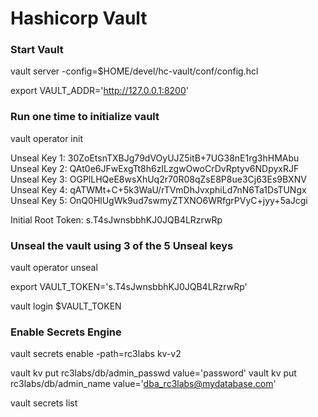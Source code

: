 # Hashicorp Vault

### Start Vault

vault server -config=$HOME/devel/hc-vault/conf/config.hcl

export VAULT_ADDR='http://127.0.0.1:8200'

### Run one time to initialize vault
vault operator init

Unseal Key 1: 30ZoEtsnTXBJg79dVOyUJZ5itB+7UG38nE1rg3hHMAbu
Unseal Key 2: QAt0e6JFwExgTt8h6zILzgwOwoCrDvRptyv6NDpyxRJF
Unseal Key 3: OGPlLHQeE8wsXhUq2r70R08qZsE8P8ue3Cj63Es9BXNV
Unseal Key 4: qATWMt+C+5k3WaU/rTVmDhJvxphiLd7nN6Ta1DsTUNgx
Unseal Key 5: OnQ0HlUgWk9ud7swmyZTXNO6WRfgrPVyC+jyy+5aJcgi

Initial Root Token: s.T4sJwnsbbhKJ0JQB4LRzrwRp


### Unseal the vault using 3 of the 5 Unseal keys
vault operator unseal

export VAULT_TOKEN='s.T4sJwnsbbhKJ0JQB4LRzrwRp'

vault login $VAULT_TOKEN

### Enable Secrets Engine
vault secrets enable -path=rc3labs kv-v2

vault kv put rc3labs/db/admin_passwd value='password'
vault kv put rc3labs/db/admin_name value='dba_rc3labs@mydatabase.com'

vault secrets list

